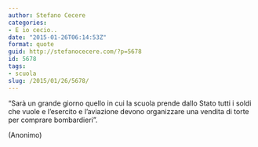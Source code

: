 ```yaml
---
author: Stefano Cecere
categories:
- E io cecio..
date: "2015-01-26T06:14:53Z"
format: quote
guid: http://stefanocecere.com/?p=5678
id: 5678
tags:
- scuola
slug: /2015/01/26/5678/
---
```


&#8220;Sarà un grande giorno quello in cui la scuola prende dallo Stato tutti i soldi che vuole e l’esercito e l’aviazione devono organizzare una vendita di torte per comprare bombardieri&#8221;.

(Anonimo)
